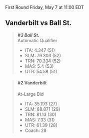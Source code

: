 First Round
Friday, May 7 at 11:00 EDT
## Vanderbilt vs Ball St.

> ***#3 Ball St.***  
> Automatic Qualifier  
> - ITA: 4.347 (51)  
> - SLM: 79.303 (52)  
> - TRN: 70.334 (52)  
> - MAS: 5.4 (53)  
> - UTR: 54.58 (51)  

> #### #2 Vanderbilt  
> At-Large Bid  
> - ITA: 35.193 (27)  
> - SLM: 88.871 (29)  
> - TRN: 81.13 (30)  
> - MAS: 7.33 (31)  
> - UTR: 61.39 (28)  
> - Coach: 28  